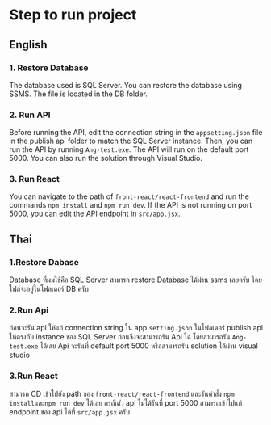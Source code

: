 # Step to run project
## English
### 1. Restore Database
The database used is SQL Server. You can restore the database using SSMS. The file is located in the DB folder.
### 2. Run API
Before running the API, edit the connection string in the `appsetting.json` file in the publish api folder to match the SQL Server instance. Then, you can run the API by running `Ang-test.exe`. The API will run on the default port 5000. You can also run the solution through Visual Studio.
### 3. Run React
You can navigate to the path of `front-react/react-frontend` and run the commands `npm install` and `npm run dev`. If the API is not running on port 5000, you can edit the API endpoint in `src/app.jsx`.
## Thai
### 1.Restore Dabase
Database ที่ผมใช้คือ SQL Server สามารถ restore Database ได้ผ่าน ssms เลยครับ โดยไฟล์จะอยู่ในโฟลเดอร์ DB ครับ
### 2.Run Api
ก่อนจะรัน api ให้แก้ connection string ใน app `setting.json` ในโฟลเดอร์ publish api ให้ตรงกับ instance ของ SQL Server ก่อนจึงจะสามารถรัน Api ได้ โดยสามารถรัน `Ang-test.exe` ได้เลย Api จะรันที่ default port 5000 หรือสามารถรัน solution ได้ผ่าน visual studio
### 3.Run React
สามารถ CD เข้าไปยัง path ของ `front-react/react-frontend` และรันคำสั่ง `npm install`และ`npm run dev` ได้เลย กรณีตัว api ไม่ได้รันที่ port 5000 สามารถเข้าไปแก้ endpoint ของ api ได้ที่ `src/app.jsx` ครับ
